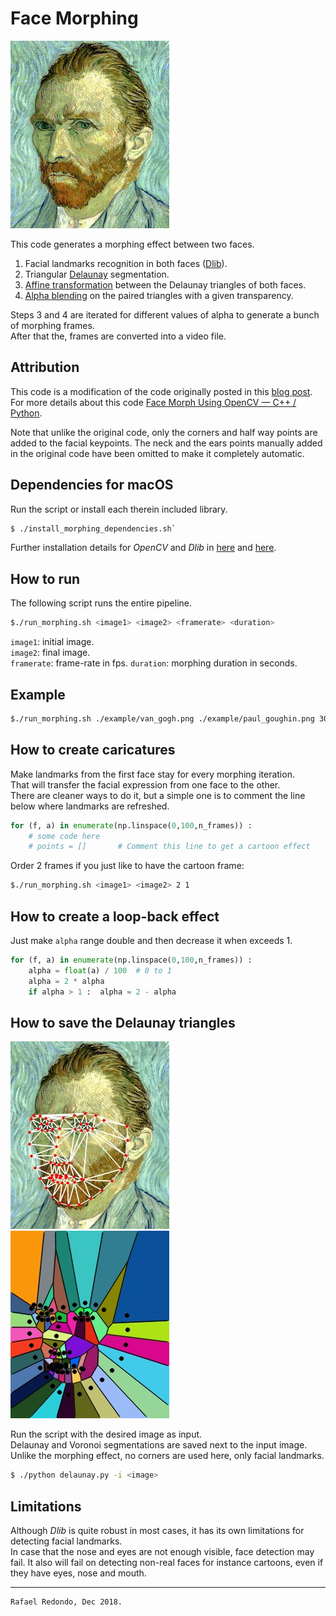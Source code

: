 # Face Morphing

![](./example/van_gogh-paul_goughin.gif)

This code generates a morphing effect between two faces.		
1. Facial landmarks recognition in both faces ([Dlib](http://dlib.net)).	
2. Triangular [Delaunay](https://en.wikipedia.org/wiki/Delaunay_triangulation) segmentation.	
3. [Affine transformation](https://en.wikipedia.org/wiki/Affine_transformation) between the Delaunay triangles of both faces.
4. [Alpha blending](https://en.wikipedia.org/wiki/Alpha_compositing#Alpha_blending) on the paired triangles with a given transparency.	

Steps 3 and 4 are iterated for different values of alpha to generate a bunch of morphing frames.		
After that the, frames are converted into a video file.	

## Attribution

This code is a modification of the code originally posted in this [blog post](https://www.learnopencv.com/face-morph-using-opencv-cpp-python/). For more details about this code [Face Morph Using OpenCV — C++ / Python](https://www.learnopencv.com/face-morph-using-opencv-cpp-python/).

Note that unlike the original code, only the corners and half way points are added to the facial keypoints.	
The neck and the ears points manually added in the original code have been omitted to make it completely automatic.

## Dependencies for macOS

Run the script or install each therein included library.	 	
```bash
$ ./install_morphing_dependencies.sh`
```

Further installation details for *OpenCV* and *Dlib* in [here](https://www.pyimagesearch.com/2018/01/22/install-dlib-easy-complete-guide/) and [here](https://www.learnopencv.com/install-opencv-3-and-dlib-on-windows-python-only/).

## How to run

The following script runs the entire pipeline.

```bash
$./run_morphing.sh <image1> <image2> <framerate> <duration>
```
`image1`: initial image.	
`image2`: final image.	
`framerate`: frame-rate in fps.	
`duration`: morphing duration in seconds.

## Example

```bash
$./run_morphing.sh ./example/van_gogh.png ./example/paul_goughin.png 30 2
```

## How to create caricatures

Make landmarks from the first face stay for every morphing iteration.	
That will transfer the facial expression from one face to the other.	
There are cleaner ways to do it, but a simple one is to comment the line below where landmarks are refreshed.

```python
for (f, a) in enumerate(np.linspace(0,100,n_frames)) :
	# some code here
	# points = []	    # Comment this line to get a cartoon effect          
```

Order 2 frames if you just like to have the cartoon frame:	

```bash
$./run_morphing.sh <image1> <image2> 2 1
```

## How to create a loop-back effect

Just make `alpha` range double and then decrease it when exceeds 1.

```python
for (f, a) in enumerate(np.linspace(0,100,n_frames)) :
    alpha = float(a) / 100	# 0 to 1
    alpha = 2 * alpha
    if alpha > 1 :  alpha = 2 - alpha    
```

## How to save the Delaunay triangles

![](./example/van_gogh_delaunay.jpg)
![](./example/van_gogh_voronoi.jpg)

Run the script with the desired image as input.		
Delaunay and Voronoi segmentations are saved next to the input image.		
Unlike the morphing effect, no corners are used here, only facial landmarks.	

```bash
$ ./python delaunay.py -i <image>
```

## Limitations

Although *Dlib* is quite robust in most cases, it has its own limitations for detecting facial landmarks.	
In case that the nose and eyes are not enough visible, face detection may fail.
It also will fail on detecting non-real faces for instance cartoons, even if they have eyes, nose and mouth.

---
	Rafael Redondo, Dec 2018.